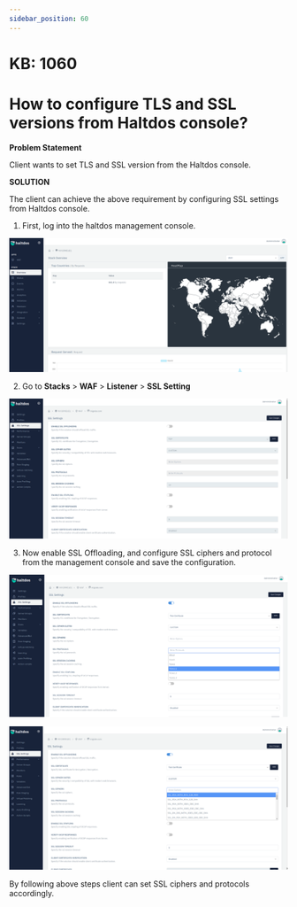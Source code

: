 ```yaml
---
sidebar_position: 60
---
```


# KB: 1060

# How to configure TLS and SSL versions from Haltdos console?

**Problem Statement**

Client wants to set TLS and SSL version from the Haltdos console.

**SOLUTION**

The client can achieve the above requirement by configuring SSL settings from Haltdos console.

1. First, log into the haltdos management console.

![kb-1060](/img/waf/tutorials/proflogin.png)

2. Go to **Stacks** > **WAF** > **Listener** > **SSL Setting**

![kb-1060](/img/waf/tutorials/sslima.png)

3. Now enable SSL Offloading, and configure SSL ciphers and protocol from the management console and save the configuration.

![kb-1060](/img/waf/tutorials/sslim1.png)

![kb-1060](/img/waf/tutorials/ssl01.png)

By following above steps client can set SSL ciphers and protocols accordingly.



